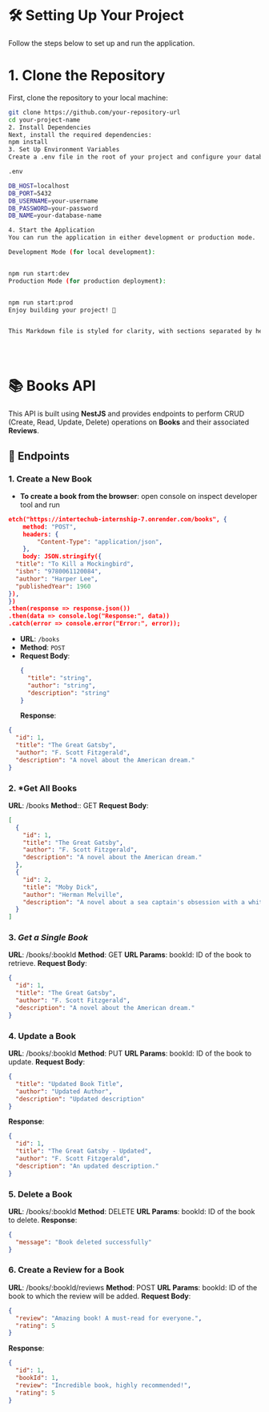 # 🛠️ **Setting Up Your Project**

Follow the steps below to set up and run the application.

# 1. Clone the Repository

First, clone the repository to your local machine:

```bash
git clone https://github.com/your-repository-url
cd your-project-name
2. Install Dependencies
Next, install the required dependencies:
npm install
3. Set Up Environment Variables
Create a .env file in the root of your project and configure your database connection:

.env

DB_HOST=localhost
DB_PORT=5432
DB_USERNAME=your-username
DB_PASSWORD=your-password
DB_NAME=your-database-name

4. Start the Application
You can run the application in either development or production mode.

Development Mode (for local development):


npm run start:dev
Production Mode (for production deployment):


npm run start:prod
Enjoy building your project! 🎉


This Markdown file is styled for clarity, with sections separated by headers, code blocks highlighted, and steps clearly outlined for easy reading and execution.





```

# 📚 **Books API**

This API is built using **NestJS** and provides endpoints to perform CRUD (Create, Read, Update, Delete) operations on **Books** and their associated **Reviews**.

## 🚀 **Endpoints**

### 1. **Create a New Book**

- **To create a book from the browser**:
  open console on inspect developer tool and run

```json
etch("https://intertechub-internship-7.onrender.com/books", {
    method: "POST",
    headers: {
        "Content-Type": "application/json",
    },
    body: JSON.stringify({
  "title": "To Kill a Mockingbird",
  "isbn": "9780061120084",
  "author": "Harper Lee",
  "publishedYear": 1960
}),
})
.then(response => response.json())
.then(data => console.log("Response:", data))
.catch(error => console.error("Error:", error));
```

- **URL**: `/books`
- **Method**: `POST`
- **Request Body**:
  ```json
  {
    "title": "string",
    "author": "string",
    "description": "string"
  }
  ```
  **Response**:

```json
{
  "id": 1,
  "title": "The Great Gatsby",
  "author": "F. Scott Fitzgerald",
  "description": "A novel about the American dream."
}
```

### 2. **\*Get All Books**

**URL**: /books
**Method**:: GET
**Request Body**:

```json
[
  {
    "id": 1,
    "title": "The Great Gatsby",
    "author": "F. Scott Fitzgerald",
    "description": "A novel about the American dream."
  },
  {
    "id": 2,
    "title": "Moby Dick",
    "author": "Herman Melville",
    "description": "A novel about a sea captain's obsession with a white whale."
  }
]
```

### 3. **_Get a Single Book_**

**URL**: /books/:bookId
**Method**: GET
**URL Params**:
bookId: ID of the book to retrieve.
**Request Body**:

```json
{
  "id": 1,
  "title": "The Great Gatsby",
  "author": "F. Scott Fitzgerald",
  "description": "A novel about the American dream."
}
```

### 4. Update a Book

**URL**: /books/:bookId
**Method**: PUT
**URL Params**:
bookId: ID of the book to update.
**Request Body**:

```json
{
  "title": "Updated Book Title",
  "author": "Updated Author",
  "description": "Updated description"
}
```

**Response**:

```json
{
  "id": 1,
  "title": "The Great Gatsby - Updated",
  "author": "F. Scott Fitzgerald",
  "description": "An updated description."
}
```

### 5. Delete a Book

**URL**: /books/:bookId
**Method**: DELETE
**URL Params**:
bookId: ID of the book to delete.
**Response**:

```json
{
  "message": "Book deleted successfully"
}
```

### 6. Create a Review for a Book

**URL**: /books/:bookId/reviews
**Method**: POST
**URL Params**:
bookId: ID of the book to which the review will be added.
**Request Body**:

```json
{
  "review": "Amazing book! A must-read for everyone.",
  "rating": 5
}
```

**Response**:

```json
{
  "id": 1,
  "bookId": 1,
  "review": "Incredible book, highly recommended!",
  "rating": 5
}
```
